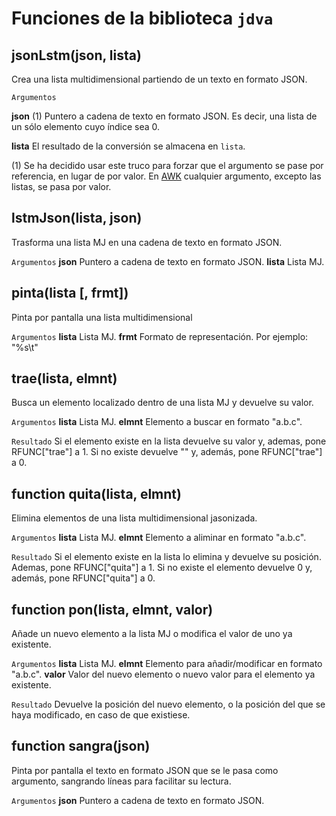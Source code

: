 # Funciones de la biblioteca `jdva`

## jsonLstm(json, lista)

Crea una lista multidimensional partiendo de un texto en formato JSON.

`Argumentos`

**json**  (1) Puntero a cadena de texto en formato JSON. Es decir, una lista de un sólo elemento cuyo índice sea 0.

**lista** El resultado de la conversión se almacena en `lista`.

(1) Se ha decidido usar este truco para forzar que el argumento se pase por referencia, en lugar de por valor. En [AWK](https://www.gnu.org/software/gawk/manual/gawk.html) cualquier argumento, excepto las listas, se pasa por valor. 

## lstmJson(lista, json)

Trasforma una lista MJ en una cadena de texto en formato JSON.

`Argumentos`
**json**  Puntero a cadena de texto en formato JSON.
**lista** Lista MJ.

## pinta(lista [, frmt])

Pinta por pantalla una lista multidimensional

`Argumentos`
**lista** Lista MJ.
**frmt**  Formato de representación. Por ejemplo: "%s\t"

## trae(lista, elmnt)

Busca un elemento localizado dentro de una lista MJ y devuelve su valor.

`Argumentos`
**lista** Lista MJ.
**elmnt** Elemento a buscar en formato "a.b.c".
    
`Resultado`
Si el elemento existe en la lista devuelve su valor y, ademas, pone RFUNC["trae"] a 1. Si no existe devuelve "" y, además, pone RFUNC["trae"] a 0.

## function quita(lista, elmnt)

Elimina elementos de una lista multidimensional jasonizada.

`Argumentos`
**lista** Lista MJ.
**elmnt** Elemento a aliminar en formato "a.b.c".
    
`Resultado`
Si el elemento existe en la lista lo elimina y devuelve su posición. Ademas, pone RFUNC["quita"] a 1. Si no existe el elemento devuelve 0 y, además, pone RFUNC["quita"] a 0.

## function pon(lista, elmnt, valor)

Añade un nuevo elemento a la lista MJ o modifica el valor de uno ya existente.

`Argumentos`
**lista** Lista MJ.
**elmnt** Elemento para añadir/modificar en formato "a.b.c".
**valor** Valor del nuevo elemento o nuevo valor para el elemento ya existente.

`Resultado`
Devuelve la posición del nuevo elemento, o la posición del que se haya modificado, en caso de que existiese.

## function sangra(json)

Pinta por pantalla el texto en formato JSON que se le pasa como argumento, sangrando líneas para facilitar su lectura.

`Argumentos`
**json** Puntero a cadena de texto en formato JSON.